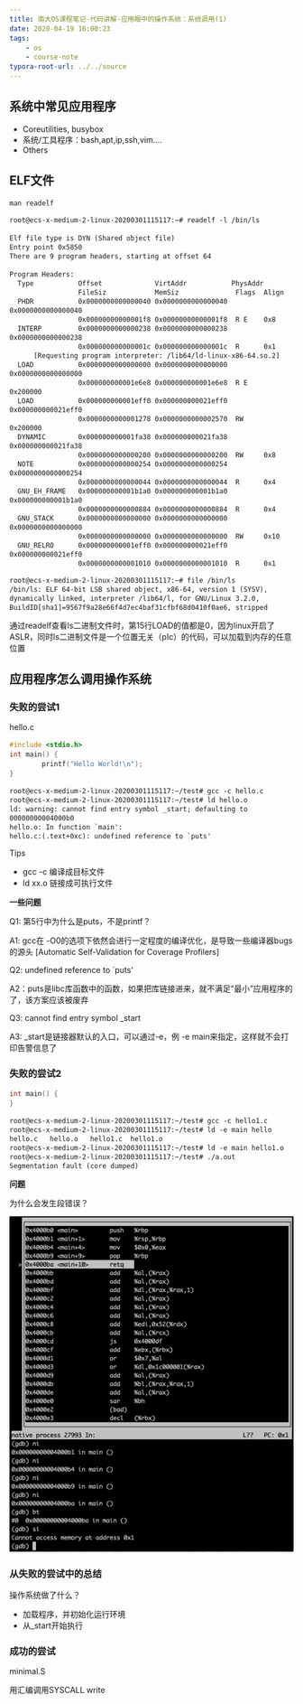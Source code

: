 ```yaml
---
title: 南大OS课程笔记-代码讲解-应用眼中的操作系统：系统调用(1)
date: 2020-04-19 16:00:23
tags: 
	- os
	- course-note
typora-root-url: ../../source
---
```


## 系统中常见应用程序

- Coreutilities, busybox
- 系统/工具程序：bash,apt,ip,ssh,vim....
- Others

## ELF文件

```
man readelf
```

```
root@ecs-x-medium-2-linux-20200301115117:~# readelf -l /bin/ls

Elf file type is DYN (Shared object file)
Entry point 0x5850
There are 9 program headers, starting at offset 64

Program Headers:
  Type           Offset             VirtAddr           PhysAddr
                 FileSiz            MemSiz              Flags  Align
  PHDR           0x0000000000000040 0x0000000000000040 0x0000000000000040
                 0x00000000000001f8 0x00000000000001f8  R E    0x8
  INTERP         0x0000000000000238 0x0000000000000238 0x0000000000000238
                 0x000000000000001c 0x000000000000001c  R      0x1
      [Requesting program interpreter: /lib64/ld-linux-x86-64.so.2]
  LOAD           0x0000000000000000 0x0000000000000000 0x0000000000000000
                 0x000000000001e6e8 0x000000000001e6e8  R E    0x200000
  LOAD           0x000000000001eff0 0x000000000021eff0 0x000000000021eff0
                 0x0000000000001278 0x0000000000002570  RW     0x200000
  DYNAMIC        0x000000000001fa38 0x000000000021fa38 0x000000000021fa38
                 0x0000000000000200 0x0000000000000200  RW     0x8
  NOTE           0x0000000000000254 0x0000000000000254 0x0000000000000254
                 0x0000000000000044 0x0000000000000044  R      0x4
  GNU_EH_FRAME   0x000000000001b1a0 0x000000000001b1a0 0x000000000001b1a0
                 0x0000000000000884 0x0000000000000884  R      0x4
  GNU_STACK      0x0000000000000000 0x0000000000000000 0x0000000000000000
                 0x0000000000000000 0x0000000000000000  RW     0x10
  GNU_RELRO      0x000000000001eff0 0x000000000021eff0 0x000000000021eff0
                 0x0000000000001010 0x0000000000001010  R      0x1

```

```
root@ecs-x-medium-2-linux-20200301115117:~# file /bin/ls
/bin/ls: ELF 64-bit LSB shared object, x86-64, version 1 (SYSV), dynamically linked, interpreter /lib64/l, for GNU/Linux 3.2.0, BuildID[sha1]=9567f9a28e66f4d7ec4baf31cfbf68d0410f0ae6, stripped
```

通过readelf查看ls二进制文件时，第15行LOAD的值都是0，因为linux开启了ASLR，同时ls二进制文件是一个位置无关（pIc）的代码，可以加载到内存的任意位置

## 应用程序怎么调用操作系统

### 失败的尝试1

hello.c

```c
#include <stdio.h>
int main() {
        printf("Hello World!\n");
}
```

```shell
root@ecs-x-medium-2-linux-20200301115117:~/test# gcc -c hello.c
root@ecs-x-medium-2-linux-20200301115117:~/test# ld hello.o
ld: warning: cannot find entry symbol _start; defaulting to 00000000004000b0
hello.o: In function `main':
hello.c:(.text+0xc): undefined reference to `puts'
```

Tips

- gcc -c 编译成目标文件
- ld xx.o 链接成可执行文件

**一些问题**

Q1: 第5行中为什么是puts，不是printf？

A1: gcc在 -O0的选项下依然会进行一定程度的编译优化，是导致一些编译器bugs的源头 [Automatic Self-Validation for Coverage Profilers]



Q2: undefined reference to `puts'

A2：puts是libc库函数中的函数，如果把库链接进来，就不满足“最小”应用程序的了，该方案应该被废弃



Q3: cannot find entry symbol _start

A3: _start是链接器默认的入口，可以通过-e，例 -e main来指定，这样就不会打印告警信息了

### 失败的尝试2

```c
int main() {
}
```

```shell
root@ecs-x-medium-2-linux-20200301115117:~/test# gcc -c hello1.c
root@ecs-x-medium-2-linux-20200301115117:~/test# ld -e main hello
hello.c   hello.o   hello1.c  hello1.o
root@ecs-x-medium-2-linux-20200301115117:~/test# ld -e main hello1.o
root@ecs-x-medium-2-linux-20200301115117:~/test# ./a.out
Segmentation fault (core dumped)
```

**问题**

为什么会发生段错误？

![hello-core1](../images/nju-os-course-code-1/hello-core1.png)

### 从失败的尝试中的总结

操作系统做了什么？

- 加载程序，并初始化运行环境
- 从_start开始执行

### 成功的尝试

minimal.S

用汇编调用SYSCALL  write

